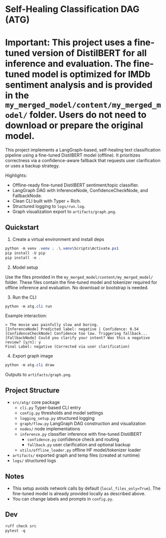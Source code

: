 # Self-Healing Classification DAG (ATG)
# Important: This project uses a fine-tuned version of DistilBERT for all inference and evaluation. The fine-tuned model is optimized for IMDb sentiment analysis and is provided in the `my_merged_model/content/my_merged_model/` folder. Users do not need to download or prepare the original model.

This project implements a LangGraph-based, self-healing text classification pipeline using a fine-tuned DistilBERT model (offline). It prioritizes correctness via a confidence-aware fallback that requests user clarification or uses a backup strategy.

Highlights:
- Offline-ready fine-tuned DistilBERT sentiment/topic classifier.
- LangGraph DAG with InferenceNode, ConfidenceCheckNode, and FallbackNode.
- Clean CLI built with Typer + Rich.
- Structured logging to `logs/run.log`.
- Graph visualization export to `artifacts/graph.png`.

## Quickstart

1) Create a virtual environment and install deps

```powershell
python -m venv .venv ; .\.venv\Scripts\Activate.ps1
pip install -U pip
pip install -e .
```

2) Model setup

Use the files provided in the `my_merged_model/content/my_merged_model/` folder. These files contain the fine-tuned model and tokenizer required for offline inference and evaluation. No download or bootstrap is needed.

3) Run the CLI

```powershell
python -m atg.cli run
```

Example interaction:

```
> The movie was painfully slow and boring.
[InferenceNode] Predicted label: negative | Confidence: 0.54
[ConfidenceCheckNode] Confidence too low. Triggering fallback...
[FallbackNode] Could you clarify your intent? Was this a negative review? [y/n]: y
Final Label: negative (Corrected via user clarification)
```

4) Export graph image

```powershell
python -m atg.cli draw
```
Outputs to `artifacts/graph.png`.

## Project Structure

- `src/atg/` core package
  - `cli.py` Typer-based CLI entry
  - `config.py` thresholds and model settings
  - `logging_setup.py` structured logging
  - `graph/flow.py` LangGraph DAG construction and visualization
  - `nodes/` node implementations
  - `inference.py` classifier inference with fine-tuned DistilBERT
    - `confidence.py` confidence check and routing
    - `fallback.py` user clarification and optional backup
  - `utils/offline_loader.py` offline HF model/tokenizer loader
- `artifacts/` exported graph and temp files (created at runtime)
- `logs/` structured logs

## Notes
- This setup avoids network calls by default (`local_files_only=True`). The fine-tuned model is already provided locally as described above.
- You can change labels and prompts in `config.py`.

## Dev
```powershell
ruff check src
pytest -q
```
